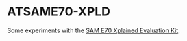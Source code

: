 # ATSAME70-XPLD

Some experiments with the [SAM E70 Xplained Evaluation Kit](http://www.atmel.com/tools/ATSAME70-XPLD.aspx).
